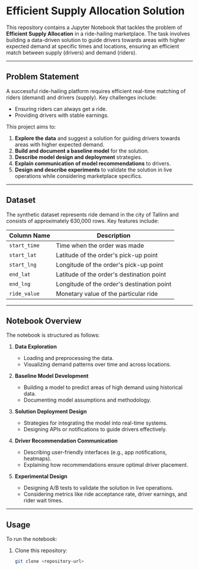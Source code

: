 # Efficient Supply Allocation Solution

This repository contains a Jupyter Notebook that tackles the problem of **Efficient Supply Allocation** in a ride-hailing marketplace. The task involves building a data-driven solution to guide drivers towards areas with higher expected demand at specific times and locations, ensuring an efficient match between supply (drivers) and demand (riders).

---

## Problem Statement

A successful ride-hailing platform requires efficient real-time matching of riders (demand) and drivers (supply). Key challenges include:
- Ensuring riders can always get a ride.
- Providing drivers with stable earnings.

This project aims to:
1. **Explore the data** and suggest a solution for guiding drivers towards areas with higher expected demand.
2. **Build and document a baseline model** for the solution.
3. **Describe model design and deployment** strategies.
4. **Explain communication of model recommendations** to drivers.
5. **Design and describe experiments** to validate the solution in live operations while considering marketplace specifics.

---

## Dataset

The synthetic dataset represents ride demand in the city of Tallinn and consists of approximately 630,000 rows. Key features include:

| Column Name    | Description                                          |
|----------------|------------------------------------------------------|
| `start_time`   | Time when the order was made                         |
| `start_lat`    | Latitude of the order's pick-up point                |
| `start_lng`    | Longitude of the order's pick-up point               |
| `end_lat`      | Latitude of the order's destination point            |
| `end_lng`      | Longitude of the order's destination point           |
| `ride_value`   | Monetary value of the particular ride                |

---

## Notebook Overview

The notebook is structured as follows:

1. **Data Exploration**  
   - Loading and preprocessing the data.
   - Visualizing demand patterns over time and across locations.

2. **Baseline Model Development**  
   - Building a model to predict areas of high demand using historical data.
   - Documenting model assumptions and methodology.

3. **Solution Deployment Design**  
   - Strategies for integrating the model into real-time systems.
   - Designing APIs or notifications to guide drivers effectively.

4. **Driver Recommendation Communication**  
   - Describing user-friendly interfaces (e.g., app notifications, heatmaps).
   - Explaining how recommendations ensure optimal driver placement.

5. **Experimental Design**  
   - Designing A/B tests to validate the solution in live operations.
   - Considering metrics like ride acceptance rate, driver earnings, and rider wait times.

---

## Usage

To run the notebook:
1. Clone this repository:
   ```bash
   git clone <repository-url>
